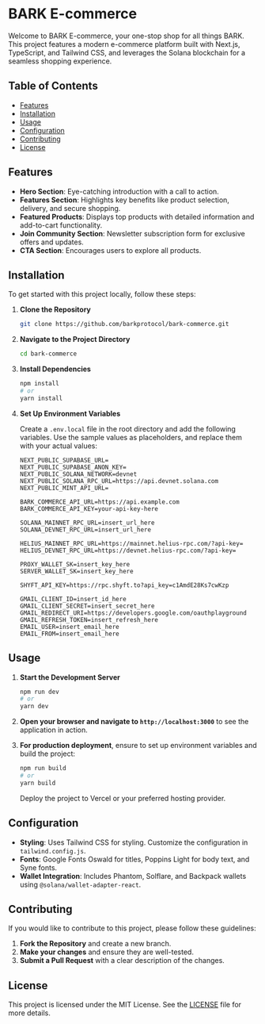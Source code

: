 # BARK E-commerce

Welcome to BARK E-commerce, your one-stop shop for all things BARK. This project features a modern e-commerce platform built with Next.js, TypeScript, and Tailwind CSS, and leverages the Solana blockchain for a seamless shopping experience.

## Table of Contents

- [Features](#features)
- [Installation](#installation)
- [Usage](#usage)
- [Configuration](#configuration)
- [Contributing](#contributing)
- [License](#license)

## Features

- **Hero Section**: Eye-catching introduction with a call to action.
- **Features Section**: Highlights key benefits like product selection, delivery, and secure shopping.
- **Featured Products**: Displays top products with detailed information and add-to-cart functionality.
- **Join Community Section**: Newsletter subscription form for exclusive offers and updates.
- **CTA Section**: Encourages users to explore all products.

## Installation

To get started with this project locally, follow these steps:

1. **Clone the Repository**

   ```bash
   git clone https://github.com/barkprotocol/bark-commerce.git
   ```

2. **Navigate to the Project Directory**

   ```bash
   cd bark-commerce
   ```

3. **Install Dependencies**

   ```bash
   npm install
   # or
   yarn install
   ```

4. **Set Up Environment Variables**

   Create a `.env.local` file in the root directory and add the following variables. Use the sample values as placeholders, and replace them with your actual values:

   ```plaintext
   NEXT_PUBLIC_SUPABASE_URL=
   NEXT_PUBLIC_SUPABASE_ANON_KEY=
   NEXT_PUBLIC_SOLANA_NETWORK=devnet
   NEXT_PUBLIC_SOLANA_RPC_URL=https://api.devnet.solana.com
   NEXT_PUBLIC_MINT_API_URL=

   BARK_COMMERCE_API_URL=https://api.example.com
   BARK_COMMERCE_API_KEY=your-api-key-here

   SOLANA_MAINNET_RPC_URL=insert_url_here
   SOLANA_DEVNET_RPC_URL=insert_url_here

   HELIUS_MAINNET_RPC_URL=https://mainnet.helius-rpc.com/?api-key=
   HELIUS_DEVNET_RPC_URL=https://devnet.helius-rpc.com/?api-key=

   PROXY_WALLET_SK=insert_key_here
   SERVER_WALLET_SK=insert_key_here

   SHYFT_API_KEY=https://rpc.shyft.to?api_key=c1AmdE28Ks7cwKzp

   GMAIL_CLIENT_ID=insert_id_here
   GMAIL_CLIENT_SECRET=insert_secret_here
   GMAIL_REDIRECT_URI=https://developers.google.com/oauthplayground
   GMAIL_REFRESH_TOKEN=insert_refresh_here
   EMAIL_USER=insert_email_here
   EMAIL_FROM=insert_email_here
   ```

## Usage

1. **Start the Development Server**

   ```bash
   npm run dev
   # or
   yarn dev
   ```

2. **Open your browser and navigate to `http://localhost:3000`** to see the application in action.

3. **For production deployment**, ensure to set up environment variables and build the project:

   ```bash
   npm run build
   # or
   yarn build
   ```

   Deploy the project to Vercel or your preferred hosting provider.

## Configuration

- **Styling**: Uses Tailwind CSS for styling. Customize the configuration in `tailwind.config.js`.
- **Fonts**: Google Fonts Oswald for titles, Poppins Light for body text, and Syne fonts.
- **Wallet Integration**: Includes Phantom, Solflare, and Backpack wallets using `@solana/wallet-adapter-react`.

## Contributing

If you would like to contribute to this project, please follow these guidelines:

1. **Fork the Repository** and create a new branch.
2. **Make your changes** and ensure they are well-tested.
3. **Submit a Pull Request** with a clear description of the changes.

## License

This project is licensed under the MIT License. See the [LICENSE](LICENSE) file for more details.
